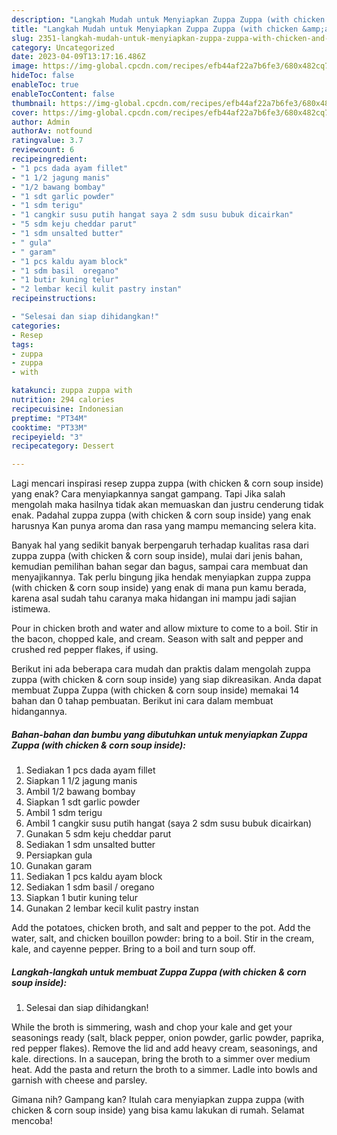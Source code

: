 ```yaml
---
description: "Langkah Mudah untuk Menyiapkan Zuppa Zuppa (with chicken &amp;amp; corn soup inside) yang Bikin Ngiler, Buat Buka Puasa Enak Banget"
title: "Langkah Mudah untuk Menyiapkan Zuppa Zuppa (with chicken &amp;amp; corn soup inside) yang Bikin Ngiler, Buat Buka Puasa Enak Banget"
slug: 2351-langkah-mudah-untuk-menyiapkan-zuppa-zuppa-with-chicken-and-amp-corn-soup-inside-yang-bikin-ngiler-buat-buka-puasa-enak-banget
category: Uncategorized
date: 2023-04-09T13:17:16.486Z
image: https://img-global.cpcdn.com/recipes/efb44af22a7b6fe3/680x482cq70/zuppa-zuppa-with-chicken-corn-soup-inside-foto-resep-utama.jpg
hideToc: false
enableToc: true
enableTocContent: false
thumbnail: https://img-global.cpcdn.com/recipes/efb44af22a7b6fe3/680x482cq70/zuppa-zuppa-with-chicken-corn-soup-inside-foto-resep-utama.jpg
cover: https://img-global.cpcdn.com/recipes/efb44af22a7b6fe3/680x482cq70/zuppa-zuppa-with-chicken-corn-soup-inside-foto-resep-utama.jpg
author: Admin
authorAv: notfound
ratingvalue: 3.7
reviewcount: 6
recipeingredient:
- "1 pcs dada ayam fillet"
- "1 1/2 jagung manis"
- "1/2 bawang bombay"
- "1 sdt garlic powder"
- "1 sdm terigu"
- "1 cangkir susu putih hangat saya 2 sdm susu bubuk dicairkan"
- "5 sdm keju cheddar parut"
- "1 sdm unsalted butter"
- " gula"
- " garam"
- "1 pcs kaldu ayam block"
- "1 sdm basil  oregano"
- "1 butir kuning telur"
- "2 lembar kecil kulit pastry instan"
recipeinstructions:

- "Selesai dan siap dihidangkan!"
categories:
- Resep
tags:
- zuppa
- zuppa
- with

katakunci: zuppa zuppa with 
nutrition: 294 calories
recipecuisine: Indonesian
preptime: "PT34M"
cooktime: "PT33M"
recipeyield: "3"
recipecategory: Dessert

---
```



Lagi mencari inspirasi resep zuppa zuppa (with chicken &amp; corn soup inside) yang enak? Cara menyiapkannya sangat gampang. Tapi Jika salah mengolah maka hasilnya tidak akan memuaskan dan justru cenderung tidak enak. Padahal zuppa zuppa (with chicken &amp; corn soup inside) yang enak harusnya Kan punya aroma dan rasa yang mampu memancing selera kita.


Banyak hal yang sedikit banyak berpengaruh terhadap kualitas rasa dari zuppa zuppa (with chicken &amp; corn soup inside), mulai dari jenis bahan, kemudian pemilihan bahan segar dan bagus, sampai cara membuat dan menyajikannya. Tak perlu bingung jika hendak menyiapkan zuppa zuppa (with chicken &amp; corn soup inside) yang enak di mana pun kamu berada, karena asal sudah tahu caranya maka hidangan ini mampu jadi sajian istimewa.

Pour in chicken broth and water and allow mixture to come to a boil. Stir in the bacon, chopped kale, and cream. Season with salt and pepper and crushed red pepper flakes, if using.


Berikut ini ada beberapa cara mudah dan praktis dalam mengolah zuppa zuppa (with chicken &amp; corn soup inside) yang siap dikreasikan. Anda dapat membuat Zuppa Zuppa (with chicken &amp; corn soup inside) memakai 14 bahan dan 0 tahap pembuatan. Berikut ini cara dalam membuat hidangannya.

<!--inarticleads1-->

##### Bahan-bahan dan bumbu yang dibutuhkan untuk menyiapkan Zuppa Zuppa (with chicken &amp; corn soup inside):

1. Sediakan 1 pcs dada ayam fillet
1. Siapkan 1 1/2 jagung manis
1. Ambil 1/2 bawang bombay
1. Siapkan 1 sdt garlic powder
1. Ambil 1 sdm terigu
1. Ambil 1 cangkir susu putih hangat (saya 2 sdm susu bubuk dicairkan)
1. Gunakan 5 sdm keju cheddar parut
1. Sediakan 1 sdm unsalted butter
1. Persiapkan  gula
1. Gunakan  garam
1. Sediakan 1 pcs kaldu ayam block
1. Sediakan 1 sdm basil / oregano
1. Siapkan 1 butir kuning telur
1. Gunakan 2 lembar kecil kulit pastry instan


Add the potatoes, chicken broth, and salt and pepper to the pot. Add the water, salt, and chicken bouillon powder: bring to a boil. Stir in the cream, kale, and cayenne pepper. Bring to a boil and turn soup off. 

<!--inarticleads2-->

##### Langkah-langkah untuk membuat Zuppa Zuppa (with chicken &amp; corn soup inside):


1. Selesai dan siap dihidangkan!

While the broth is simmering, wash and chop your kale and get your seasonings ready (salt, black pepper, onion powder, garlic powder, paprika, red pepper flakes). Remove the lid and add heavy cream, seasonings, and kale. directions. In a saucepan, bring the broth to a simmer over medium heat. Add the pasta and return the broth to a simmer. Ladle into bowls and garnish with cheese and parsley. 

Gimana nih? Gampang kan? Itulah cara menyiapkan zuppa zuppa (with chicken &amp; corn soup inside) yang bisa kamu lakukan di rumah. Selamat mencoba!
